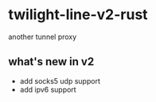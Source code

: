 # twilight-line-v2-rust
another tunnel proxy

## what's new in v2
* add socks5 udp support
* add ipv6 support

